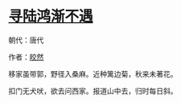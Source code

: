 # [寻陆鸿渐不遇](http://so.gushiwen.org/view_43298.aspx)

朝代：唐代

作者：[皎然](http://so.gushiwen.org/author_392.aspx)

移家虽带郭，野径入桑麻。近种篱边菊，秋来未著花。 

扣门无犬吠，欲去问西家。报道山中去，归时每日斜。

